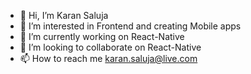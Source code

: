 - 👋 Hi, I’m Karan Saluja
- 👀 I’m interested in Frontend and creating Mobile apps
- 🌱 I’m currently working on React-Native
- 💞️ I’m looking to collaborate on React-Native
- 📫 How to reach me karan.saluja@live.com
